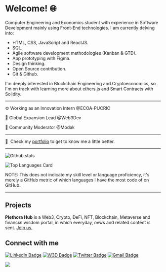 # Welcome! 🌐

Computer Engineering and Economics student with experience in Software Development mainly using Front-End technologies. I am currently delving into:

- HTML, CSS, JavaScript and ReactJS.
- SQL.
- Agile software development methodologies (Kanban & GTD).
- App prototyping with Figma.
- Design thinking.
- Open Source contribution.
- Git & Github.

I'm deeply interested in Blockchain Engineering and Cryptoeconomics, so I'm on track with learning more about ethers.js and Smart Contracts with Solidity.

---

⚙️ Working as an Innovation Intern @ECOA-PUCRIO

🦄 Global Expansion Lead @Web3Dev

🤖 Community Moderator @Modak

---

📄 &nbsp;Check my [portfolio](https://junowoz.xyz) to get to know me a little better.

---

![Github stats](https://github-readme-stats.vercel.app/api?username=junowoz&theme=default&show_icons=true&count_private=true)

![Top Languages Card](https://github-readme-stats.vercel.app/api/top-langs/?username=junowoz&layout=compact)

NOTE: This does not indicate my skill level or language proficiency, it's merely a GitHub metric of which languages I have the most code of on GitHub.

---

## Projects
<strong>Plethora Hub</strong> is a Web3, Crypto, DeFi, NFT, Blockchain, Metaverse and financial wisdom portal, in which everyday, news and related content is sent. [Join us.](https://chat.whatsapp.com/DGiL42WALsVKBJ0Z6Ksiwf)

## Connect with me

[![Linkedin Badge](https://img.shields.io/badge/-Linkedin-blue?style=flat-square&logo=Linkedin&logoColor=white&link=https://www.linkedin.com/in/juanjosegouveac/)](https://www.linkedin.com/in/juanjosegouveac/) 
[![W3D Badge](https://img.shields.io/badge/W3D-Web3Dev-green)](https://es.w3d.community/junowoz/)
[![Twitter Badge](https://img.shields.io/badge/-Twitter-1ca0f1?style=flat-square&labelColor=1ca0f1&logo=twitter&logoColor=white&link=https://twitter.com/junow0z)](https://twitter.com/junow0z) 
[![Gmail Badge](https://img.shields.io/badge/-junogouvea@gmail.com-c14438?style=flat-square&logo=Gmail&logoColor=white&link=mailto:junogouvea@gmail.com)](mailto:junogouvea@gmail.com)

![](https://komarev.com/ghpvc/?username=junowoz&style=flat)